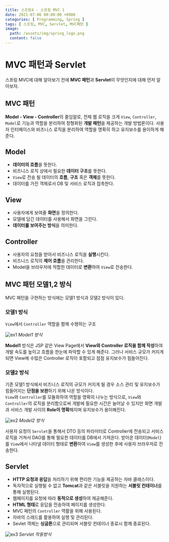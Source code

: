 ```yaml
---
title: 스프링4 - 스프링 MVC 1
date: 2021-07-06 00:00:00 +0900
categories: [ Programming, Spring ]
tags: [ 스프링, MVC, Servlet, MVC패턴 ]
image:
  path: /assets/img/spring_logo.png
  content: false
---
```


# MVC 패턴과 Servlet

스프링 MVC에 대해 알아보기 전에 **MVC 패턴**과 **Servlet**이 무엇인지에 대해 먼저 알아보자.

## MVC 패턴

**Model - View - Controller**의 줄임말로, 전체 웹 로직을 크게 `View`, `Controller`, `Model`로 기능과 역할을 분리하여 정형화된 **개발 패턴**을 제공하는 개발
방법론이다.
사용자 인터페이스와 비즈니스 로직을 분리하여 역할을 명확히 하고 유지보수를 용이하게 해준다.

## Model

- **데이터의 흐름**을 뜻한다.
- 비즈니스 로직 상에서 필요한 **데이터 구조**를 뜻한다.
- `View`로 전송 될 데이터의 **흐름**, **구조** 혹은 **객체**를 뜻한다.
- 데이터를 가진 객체로서 DB 및 서비스 로직과 접촉한다.

## View

- 사용자에게 보여줄 **화면**을 정의한다.
- 모델에 담긴 데이터를 사용해서 화면을 그린다.
- **데이터를 보여주는 방식**을 의미한다.

## Controller

- 사용자의 요청을 받아서 비즈니스 로직을 **실행**시킨다.
- 비즈니스 로직의 **제어 흐름**을 관리한다.
- Model을 브라우저에 적합한 데이터로 **변환**하여 `View`로 전송한다.

## MVC 패턴 모델1,2 방식

MVC 패턴을 구현하는 방식에는 모델1 방식과 모델2 방식이 있다.

### 모델1 방식

`View`에서 `Controller` 역할을 함께 수행하는 구조

![ex1](https://img1.daumcdn.net/thumb/R1280x0/?scode=mtistory2&fname=https%3A%2F%2Fblog.kakaocdn.net%2Fdn%2Fuyw0q%2Fbtq8TSfNoRE%2FR5pbLqN3FohyzO9fZEfvBk%2Fimg.png)
_Model1 방식_

**Model1** 방식은 JSP 같은 View Page에서 **View와 Controller 로직을 함께 작성**하여 개발 속도를 높이고 흐름을 한눈에 파악할 수 있게 해준다.
그러나 서비스 규모가 커지게 되면 View에 수많은 Controller 로직이 포함되고 점점 유지보수가 힘들어진다.

### 모델2 방식

기존 모델1 방식에서 비즈니스 로직의 규모가 커지게 될 경우 소스 관리 및 유지보수가 힘들어지는 **단점을 보완**하기 위해 나온 방식이다.  
`View`와 `Controller`를 모듈화하여 역할을 명확히 나누는 방식으로, `View`와 `Controller`의 로직을 분리함으로써 개발에 필요한 시간은 늘어날 수 있지만 화면 개발과 서비스 개발 사이의
**Role이 명확**해지며 유지보수가 용이해진다.

![ex2](https://img1.daumcdn.net/thumb/R1280x0/?scode=mtistory2&fname=https%3A%2F%2Fblog.kakaocdn.net%2Fdn%2FbRNj8W%2Fbtq8YV3stuO%2FhTfVcbQhAdAgJmsxeyqbk1%2Fimg.png)
_Model2 방식_

사용자 요청이 `Servlet`을 통해서 DTO 등의 파라미터로 Controller에 전송되고 서비스 로직을 거쳐서 DAO를 통해 필요한 데이터를 DB에서 가져온다.
받아온 데이터(`Model`)를 `View`에서 나타낼 데이터 형태로 **변환**하여 `View`를 생성한 후에 사용자 브라우저로 전송한다.

## Servlet

- **HTTP 요청과 응답**을 처리하기 위해 편리한 기능을 제공하는 자바 클래스이다.
- 독자적으로 실행될 수 없고 **Tomcat**과 같은 서블릿을 지원하는 **서블릿 컨테이너**를 통해 실행된다.
- 웹페이지를 요청에 따라 **동적으로 생성**하여 제공해준다.
- **HTML 형태**로 응답을 전송하여 페이지를 생성한다.
- MVC 패턴의 `Controller` 역활을 위해 사용된다.
- 자바의 스레드를 활용하여 실행 및 관리된다.
- Sevlet 객체는 **싱글톤**으로 관리되며 서블릿 컨테이너 종료시 함께 종료된다.

![ex3](https://img1.daumcdn.net/thumb/R1280x0/?scode=mtistory2&fname=https%3A%2F%2Fblog.kakaocdn.net%2Fdn%2FcaQ1dg%2Fbtq8RsWJX14%2FLEfVwpojWINvH5pV4NLY91%2Fimg.png)
_Servlet 작동방식_
